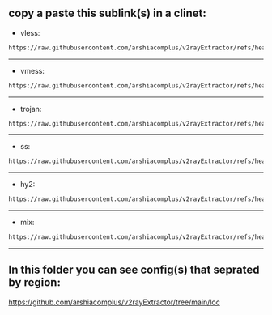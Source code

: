 ## copy a paste this sublink(s) in a clinet:
<div>
  
- vless:

```sh
https://raw.githubusercontent.com/arshiacomplus/v2rayExtractor/refs/heads/main/vless.html
```
  
</div><hr>
<div>
  
- vmess:

```sh
https://raw.githubusercontent.com/arshiacomplus/v2rayExtractor/refs/heads/main/vmess.html
```
  
</div><hr>
<div>

- trojan:

```sh
https://raw.githubusercontent.com/arshiacomplus/v2rayExtractor/refs/heads/main/trojan.html
```
  
</div><hr>
<div>

- ss:

```sh
https://raw.githubusercontent.com/arshiacomplus/v2rayExtractor/refs/heads/main/ss.html
```
  
</div><hr>
<div>
  
- hy2:

```sh
https://raw.githubusercontent.com/arshiacomplus/v2rayExtractor/refs/heads/main/hy2.html
```

</div><hr>

<div>
  
- mix:

```sh
https://raw.githubusercontent.com/arshiacomplus/v2rayExtractor/refs/heads/main/mix/sub.html
```

</div><hr>

## In this folder you can see config(s) that seprated by region:


https://github.com/arshiacomplus/v2rayExtractor/tree/main/loc
